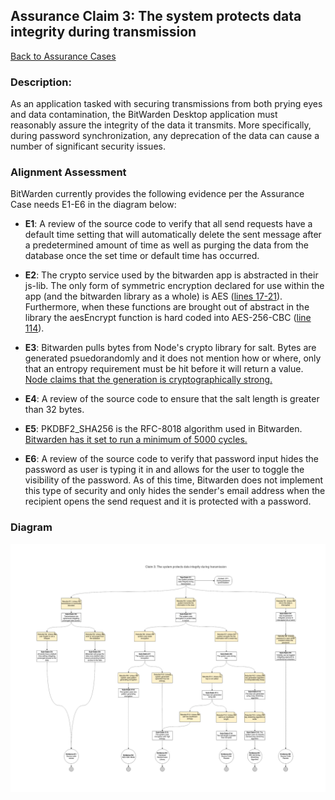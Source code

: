 ## Assurance Claim 3: The system protects data integrity during transmission

[Back to Assurance Cases](https://github.com/DoctorEww/software-assurance/blob/main/AssuranceCases.md)

### Description:
As an application tasked with securing transmissions from both prying eyes and data contamination, the BitWarden Desktop application must reasonably assure the integrity of the data it transmits. More specifically, during password synchronization, any deprecation of the data can cause a number of significant security issues.

### Alignment Assessment

BitWarden currently provides the following evidence per the Assurance Case needs E1-E6 in the diagram below:

- **E1**: A review of the source code to verify that all send requests have a default time setting that will automatically delete the sent message after a predetermined amount of time as well as purging the data from the database once the set time or default time has occurred.

- **E2**: The crypto service used by the bitwarden app is abstracted in their js-lib. The only form of symmetric encryption declared for use within the app (and the bitwarden library as a whole) is AES ([lines 17-21](https://github.com/bitwarden/jslib/blob/542852a3be13328acac8019a5b358e2608883a43/common/src/abstractions/cryptoFunction.service.ts)). Furthermore, when these functions are brought out of abstract in the library the aesEncrypt function is hard coded into AES-256-CBC ([line 114](https://github.com/bitwarden/jslib/blob/542852a3be13328acac8019a5b358e2608883a43/node/src/services/nodeCryptoFunction.service.ts#L114)).

- **E3**: Bitwarden pulls bytes from Node's crypto library for salt. Bytes are generated psuedorandomly and it does not mention how or where, only that an entropy requirement must be hit before it will return a value. [Node claims that the generation is cryptographically strong.](https://nodejs.org/api/crypto.html#crypto_crypto_randombytes_size_callback)

- **E4**: A review of the source code to ensure that the salt length is greater than 32 bytes.

- **E5**: PKDBF2_SHA256 is the RFC-8018 algorithm used in Bitwarden. [Bitwarden has it set to run a minimum of 5000 cycles.](https://github.com/bitwarden/jslib/blob/542852a3be13328acac8019a5b358e2608883a43/common/src/services/crypto.service.ts#L432)

- **E6**: A review of the source code to verify that password input hides the password as user is typing it in and allows for the user to toggle the visibility of the password.  As of this time, Bitwarden does not implement this type of security and only hides the sender's email address when the recipient opens the send request and it is protected with a password. 

### Diagram
![](https://github.com/DoctorEww/software-assurance/blob/main/AssuranceCase/DataIntegrity/DataIntegrityV2.jpg)

